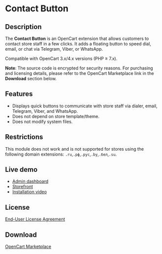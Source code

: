 # Contact Button

## Description
The **Contact Button** is an OpenCart extension that allows customers to contact store staff in a few clicks. It adds a floating button to speed dial, email, or chat via Telegram, Viber, or WhatsApp.

Compatible with OpenCart 3.x/4.x versions (PHP ≥ 7.x).

**Note**: The source code is encrypted for security reasons. For purchasing and licensing details, please refer to the OpenCart Marketplace link in the **Download** section below.

## Features
- Displays quick buttons to communicate with store staff via dialer, email, Telegram, Viber, and WhatsApp.
- Does not depend on store template/theme.
- Does not modify system files.

## Restrictions
This module does not work and is not supported for stores using the following domain extensions: `.ru`,`.рф`,`.рус`,`.by`,`.бел`,`.su`.

## Live demo
* [Admin dashboard](https://demo.ocmod.space/a/admin/index.php?route=extension/module/contact_button)
* [Storefront](https://demo.ocmod.space/a)
* [Installation video](https://www.youtube.com/watch?v=QgsfgC3pSzg)

## License
[End-User License Agreement](../EULA.en.txt)

## Download
[OpenCart Marketplace](https://www.opencart.com/index.php?route=marketplace/extension/info&extension_id=43102)
